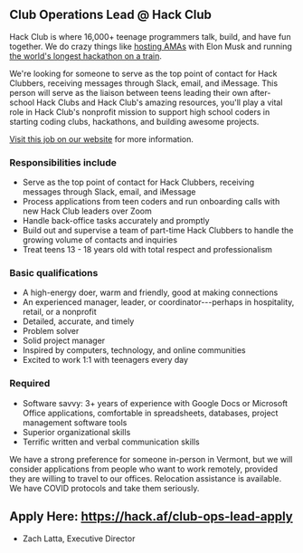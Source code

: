 ## Club Operations Lead @ Hack Club

Hack Club is where 16,000+ teenage programmers talk, build, and have fun together. We do crazy things like [hosting AMAs](https://hackclub.com/amas/) with Elon Musk and running [the world's longest hackathon on a train](https://www.youtube.com/watch?v=2BID8_pGuqA).

We're looking for someone to serve as the top point of contact for Hack Clubbers, receiving messages through Slack, email, and iMessage. This person will serve as the liaison between teens leading their own after-school Hack Clubs and Hack Club's amazing resources, you'll play a vital role in Hack Club's nonprofit mission to support high school coders in starting coding clubs, hackathons, and building awesome projects.

[Visit this job on our website](https://hackclub.com/jobs/club-operations-lead/) for more information.


### Responsibilities include

- Serve as the top point of contact for Hack Clubbers, receiving messages through Slack, email, and iMessage
- Process applications from teen coders and run onboarding calls with new Hack Club leaders over Zoom
- Handle back-office tasks accurately and promptly
- Build out and supervise a team of part-time Hack Clubbers to handle the growing volume of contacts and inquiries
- Treat teens 13 - 18 years old with total respect and professionalism

### Basic qualifications

- A high-energy doer, warm and friendly, good at making connections
- An experienced manager, leader, or coordinator---perhaps in hospitality, retail, or a nonprofit
- Detailed, accurate, and timely
- Problem solver
- Solid project manager
- Inspired by computers, technology, and online communities
- Excited to work 1:1 with teenagers every day

### Required

- Software savvy: 3+ years of experience with Google Docs or Microsoft Office applications, comfortable in spreadsheets, databases, project management software tools
- Superior organizational skills
- Terrific written and verbal communication skills

We have a strong preference for someone in-person in Vermont, but we will consider applications from people who want to work remotely, provided they are willing to travel to our offices. Relocation assistance is available. We have COVID protocols and take them seriously.

## Apply Here: https://hack.af/club-ops-lead-apply

- Zach Latta, Executive Director